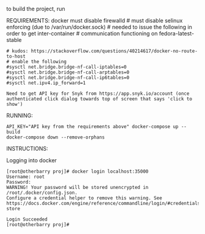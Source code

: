 to build the project, run

REQUIREMENTS:
    docker
    must disable firewalld
    # must disable selinux enforcing (due to /var/run/docker.sock)
    # needed to issue the following in order to get inter-container
    # communication functioning on fedora-latest-stable

    # kudos: https://stackoverflow.com/questions/40214617/docker-no-route-to-host
    # enable the following
    #sysctl net.bridge.bridge-nf-call-iptables=0
    #sysctl net.bridge.bridge-nf-call-arptables=0
    #sysctl net.bridge.bridge-nf-call-ip6tables=0
    #sysctl net.ipv4.ip_forward=1

    Need to get API key for Snyk from https://app.snyk.io/account (once authenticated click dialog towards top of screen that says 'click to show')

RUNNING:

    API_KEY="API key from the requirements above" docker-compose up --build
    docker-compose down --remove-orphans

INSTRUCTIONS:

Logging into docker

    [root@otherbarry proj]# docker login localhost:35000
    Username: root
    Password: 
    WARNING! Your password will be stored unencrypted in /root/.docker/config.json.
    Configure a credential helper to remove this warning. See
    https://docs.docker.com/engine/reference/commandline/login/#credentials-store

    Login Succeeded
    [root@otherbarry proj]# 

